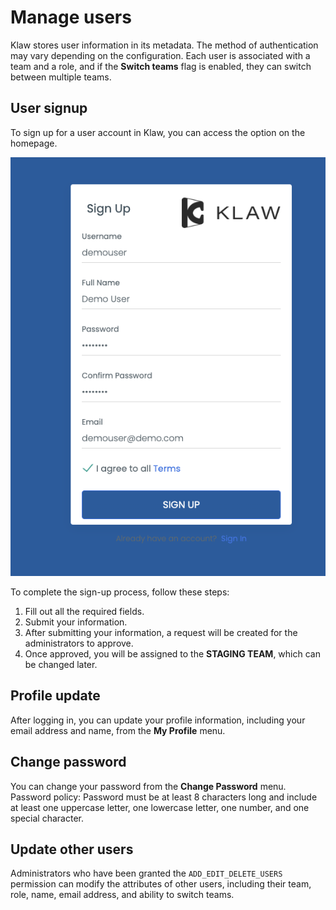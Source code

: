 # Manage users

Klaw stores user information in its metadata. The method of
authentication may vary depending on the configuration. Each user is associated with a team
and a role, and if the **Switch teams** flag is enabled, they can switch
between multiple teams.

## User signup

To sign up for a user account in Klaw, you can access the option on the
homepage.

![image](../../static/images/users/SignUp.png)

To complete the sign-up process, follow these steps:

1. Fill out all the required fields.
2. Submit your information.
3. After submitting your information, a request will be created for the
   administrators to approve.
4. Once approved, you will be assigned to the **STAGING TEAM**, which
   can be changed later.

## Profile update

After logging in, you can update your profile information, including
your email address and name, from the **My Profile** menu.

## Change password

You can change your password from the **Change Password** menu.
Password policy: Password must be at least 8 characters long and include at least one uppercase letter, one lowercase letter, one number, and one special character.

## Update other users

Administrators who have been granted the `ADD_EDIT_DELETE_USERS`
permission can modify the attributes of other users, including their
team, role, name, email address, and ability to switch teams.
